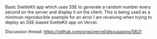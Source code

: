Basic SvelteKit app which uses SSE to generate a random number every second on the server and display it on the client.
This is being used as a minimum reproducible example for an error I am receiving when trying to deploy an SSE-based
SvelteKit app on Vercel.

Discussion thread: https://github.com/orgs/vercel/discussions/5821